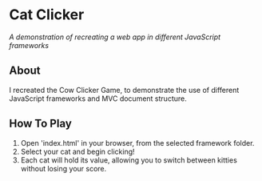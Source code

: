 # Cat Clicker

_A demonstration of recreating a web app in different JavaScript frameworks_

## About
I recreated the Cow Clicker Game, to demonstrate the use of different JavaScript frameworks and MVC document structure.


## How To Play
1. Open 'index.html' in your browser, from the selected framework folder.
2. Select your cat and begin clicking!
3. Each cat will hold its value, allowing you to switch between kitties without losing your score.